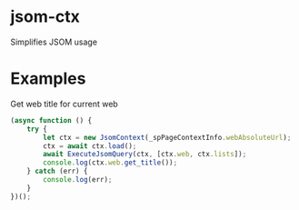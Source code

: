 # jsom-ctx
Simplifies JSOM usage

# Examples
Get web title for current web

```typescript
(async function () {
    try {
        let ctx = new JsomContext(_spPageContextInfo.webAbsoluteUrl);
        ctx = await ctx.load();
        await ExecuteJsomQuery(ctx, [ctx.web, ctx.lists]);
        console.log(ctx.web.get_title());
    } catch (err) {
        console.log(err);
    }
})();
````